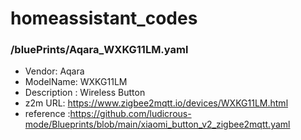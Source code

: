 # homeassistant_codes
### /bluePrints/Aqara_WXKG11LM.yaml
- Vendor: Aqara
- ModelName: WXKG11LM
- Description : Wireless Button
- z2m URL: <a href="https://www.zigbee2mqtt.io/devices/WXKG11LM.html" target="_blank" rel="noopener noreferrer">https://www.zigbee2mqtt.io/devices/WXKG11LM.html</a>
- reference :<a href="https://github.com/ludicrous-mode/Blueprints/blob/main/xiaomi_button_v2_zigbee2mqtt.yaml" target="_blank" rel="noopener noreferrer">https://github.com/ludicrous-mode/Blueprints/blob/main/xiaomi_button_v2_zigbee2mqtt.yaml</a>
